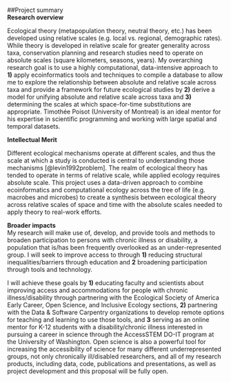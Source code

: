 <!--Prepare Project Summary (also called Abstract) of Proposed Research and Training. [1 page limit] This is an abstract of the proposed research and training. You must clearly address and identify in separate statements using the three boxes:(1) an overview of the project;(2) the intellectual merit of the proposed activity; and (3) the broader impacts resulting from the proposed activity or the application will be returned without review. For all areas, list your sponsoring scientist(s) and institution(s) in the overview.-->
##Project summary  
**Research overview**
<!--Needs complete rewrite-->  	
Ecological theory (metapopulation theory, neutral theory, etc.) has been developed using relative scales (e.g. local vs. regional, demographic rates).  While theory is developed in relative scale for greater generality across taxa, conservation planning and research studies need to operate on absolute scales (square kilometers, seasons, years).  My overarching research goal is to use a highly computational, data-intensive approach to  **1)** apply ecoinformatics tools and techniques to compile a database to allow me to explore the relationship between absolute and relative scale across taxa and provide a framework for future ecological studies by **2)** derive a model for unifying absolute and relative scale across taxa and **3)** determining the scales at which space-for-time substitutions are appropriate.  Timothée Poisot (University of Montreal) is an ideal mentor for his expertise in scientific programming and working with large spatial and temporal datasets.

**Intellectual Merit** 
<!--Needs complete rewrite-->   
Different ecological mechanisms operate at different scales, and thus the scale at which a study is conducted is central to understanding those mechanisms [@levin1992problem].  The realm of ecological theory has tended to operate in terms of relative scale, while applied ecology requires absolute scale. This project uses a data-driven approach to combine ecoinformatics and computational ecology across the tree of life (e.g. macrobes and microbes) to create a synthesis between ecological theory across relative scales of space and time with the absolute scales needed to apply theory to <!--needs work because is appallingly vague--> real-work efforts. 

**Broader impacts**  
My research will make use of, develop, and provide tools and methods to broaden participation to persons with chronic illness or disability, a population that is/has been frequently overlooked as an under-represented group. I will seek to improve access to through **1)** reducing structural inequalities/barriers through education and **2** broadening participation through tools and technology.

I will achieve these goals by **1)** educating faculty and scientists about improving access and accommodations for people with chronic illness/disability through partnering with the Ecological Society of America Early Career, Open Science, and Inclusive Ecology sections, **2)** partnering with the Data & Software Carpentry organizations to develop remote options for teaching and learning to use those tools, and **3**  serving as an online mentor for K-12 students with a disability/chronic illness interested in pursuing a career in science through the AccessSTEM DO-IT program at the University of Washington. Open science is also a powerful tool for increasing the accessibility of science for many different underrepresented groups, not only chronically ill/disabled researchers, and all of my research products, including data, code, publications and presentations, as well as project development and this proposal will be fully open. 


